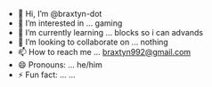 - 👋 Hi, I’m @braxtyn-dot
- 👀 I’m interested in ... gaming
- 🌱 I’m currently learning ... blocks so i can advands
- 💞️ I’m looking to collaborate on ... nothing
- 📫 How to reach me ... braxtyn992@gmail.com
- 😄 Pronouns: ... he/him
- ⚡ Fun fact: ... ...

